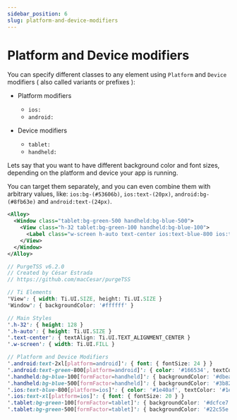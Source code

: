 ```yaml
---
sidebar_position: 6
slug: platform-and-device-modifiers
---
```


# Platform and Device modifiers
You can specify different classes to any element using `Platform` and `Device` modifiers ( also called variants or prefixes ):

- Platform modifiers
  - `ios:`
  - `android:`

- Device modifiers
  - `tablet:`
  - `handheld:`

Lets say that you want to have different background color and font sizes, depending on the platform and device your app is running.

You can target them separately, and you can even combine them with arbitrary values, like: `ios:bg-(#53606b)`, `ios:text-(20px)`, `android:bg-(#8fb63e)` and `android:text-(24px)`.

```xml title="index.xml"
<Alloy>
  <Window class="tablet:bg-green-500 handheld:bg-blue-500">
    <View class="h-32 tablet:bg-green-100 handheld:bg-blue-100">
      <Label class="w-screen h-auto text-center ios:text-blue-800 ios:text-xl android:text-green-800 android:text-2xl">This is a Test</Label>
    </View>
  </Window>
</Alloy>
```

```scss title="app.tss"
// PurgeTSS v6.2.0
// Created by César Estrada
// https://github.com/macCesar/purgeTSS

// Ti Elements
'View': { width: Ti.UI.SIZE, height: Ti.UI.SIZE }
'Window': { backgroundColor: '#ffffff' }

// Main Styles
'.h-32': { height: 128 }
'.h-auto': { height: Ti.UI.SIZE }
'.text-center': { textAlign: Ti.UI.TEXT_ALIGNMENT_CENTER }
'.w-screen': { width: Ti.UI.FILL }

// Platform and Device Modifiers
'.android:text-2xl[platform=android]': { font: { fontSize: 24 } }
'.android:text-green-800[platform=android]': { color: '#166534', textColor: '#166534' }
'.handheld:bg-blue-100[formFactor=handheld]': { backgroundColor: '#dbeafe' }
'.handheld:bg-blue-500[formFactor=handheld]': { backgroundColor: '#3b82f6' }
'.ios:text-blue-800[platform=ios]': { color: '#1e40af', textColor: '#1e40af' }
'.ios:text-xl[platform=ios]': { font: { fontSize: 20 } }
'.tablet:bg-green-100[formFactor=tablet]': { backgroundColor: '#dcfce7' }
'.tablet:bg-green-500[formFactor=tablet]': { backgroundColor: '#22c55e' }
```
